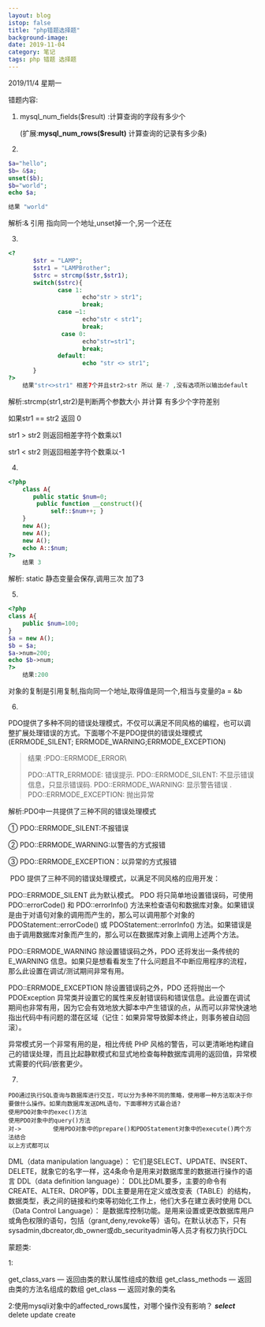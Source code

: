 ```yaml
---
layout: blog
istop: false
title: "php错题选择题"
background-image:
date: 2019-11-04
category: 笔记
tags: php 错题 选择题
---
```


2019/11/4 星期一

错题内容:

1. mysql_num_fields($result) :计算查询的字段有多少个

   (扩展:**mysql_num_rows($result)** 计算查询的记录有多少条)

2.

   ```php
   $a="hello";
   $b= &$a;
   unset($b);
   $b="world";
   echo $a;
   
   结果 "world"
   ```

解析:& 引用 指向同一个地址,unset掉一个,另一个还在

3.

```php
<?
       $str = "LAMP";
       $str1 = "LAMPBrother";
       $strc = strcmp($str,$str1);
       switch($strc){
              case 1:
                     echo"str > str1";
                     break;
              case –1:
                     echo"str < str1";
                     break;
               case 0:
                     echo"str=str1";
                     break;
              default:
                     echo "str <> str1";
       }
?>
    结果"str<>str1" 相差7个并且str2>str 所以 是-7 ,没有选项所以输出default
```

解析:strcmp(str1,str2)是判断两个参数大小 并计算 有多少个字符差别 

如果str1 == str2 返回 0

str1 > str2 则返回相差字符个数乘以1

str1 < str2 则返回相差字符个数乘以-1

4. 

```php
<?php 
    class A{
       public static $num=0;
        public function __construct(){
            self::$num++; }
    }
    new A();
    new A();
    new A();
    echo A::$num;
?>
    结果 3
```

解析: static 静态变量会保存,调用三次 加了3

5.

```php
<?php 
class A{
    public $num=100; 
}
$a = new A();
$b = $a;
$a->num=200;
echo $b->num;
?>
    结果:200
```

对象的复制是引用复制,指向同一个地址,取得值是同一个,相当与变量的a = &b

6.

PDO提供了多种不同的错误处理模式，不仅可以满足不同风格的编程，也可以调整扩展处理错误的方式。下面哪个不是PDO提供的错误处理模式  (ERRMODE_SILENT; ERRMODE_WARNING;ERRMODE_EXCEPTION)

> 结果 :PDO::ERRMODE_ERROR\
>
> PDO::ATTR_ERRMODE:   错误提示.
> PDO::ERRMODE_SILENT: 不显示错误信息，只显示错误码.
> PDO::ERRMODE_WARNING: 显示警告错误 .
> PDO::ERRMODE_EXCEPTION: 抛出异常 

解析:PDO中一共提供了三种不同的错误处理模式

① PDO::ERRMODE_SILENT:不报错误

② PDO::ERRMODE_WARNING:以警告的方式报错

③ PDO::ERRMODE_EXCEPTION：以异常的方式报错

​	PDO 提供了三种不同的错误处理模式，以满足不同风格的应用开发：

PDO::ERRMODE_SILENT
此为默认模式。 PDO 将只简单地设置错误码，可使用 PDO::errorCode() 和 PDO::errorInfo() 方法来检查语句和数据库对象。如果错误是由于对语句对象的调用而产生的，那么可以调用那个对象的 PDOStatement::errorCode() 或 PDOStatement::errorInfo() 方法。如果错误是由于调用数据库对象而产生的，那么可以在数据库对象上调用上述两个方法。

PDO::ERRMODE_WARNING
除设置错误码之外，PDO 还将发出一条传统的 E_WARNING 信息。如果只是想看看发生了什么问题且不中断应用程序的流程，那么此设置在调试/测试期间非常有用。

PDO::ERRMODE_EXCEPTION
除设置错误码之外，PDO 还将抛出一个 PDOException 异常类并设置它的属性来反射错误码和错误信息。此设置在调试期间也非常有用，因为它会有效地放大脚本中产生错误的点，从而可以非常快速地指出代码中有问题的潜在区域（记住：如果异常导致脚本终止，则事务被自动回滚）。

异常模式另一个非常有用的是，相比传统 PHP 风格的警告，可以更清晰地构建自己的错误处理，而且比起静默模式和显式地检查每种数据库调用的返回值，异常模式需要的代码/嵌套更少。

7.

```
PDO通过执行SQL查询与数据库进行交互，可以分为多种不同的策略，使用哪一种方法取决于你要做什么操作。如果向数据库发送DML语句，下面哪种方式最合适?
使用PDO对象中的exec()方法
使用PDO对象中的query()方法
对->			使用PDO对象中的prepare()和PDOStatement对象中的execute()两个方法结合
以上方式都可以
```

DML（data manipulation language）：
它们是SELECT、UPDATE、INSERT、DELETE，就象它的名字一样，这4条命令是用来对数据库里的数据进行操作的语言
DDL（data definition language）：
DDL比DML要多，主要的命令有CREATE、ALTER、DROP等，DDL主要是用在定义或改变表（TABLE）的结构，数据类型，表之间的链接和约束等初始化工作上，他们大多在建立表时使用
DCL（Data Control Language）：
是数据库控制功能。是用来设置或更改数据库用户或角色权限的语句，包括（grant,deny,revoke等）语句。在默认状态下，只有sysadmin,dbcreator,db_owner或db_securityadmin等人员才有权力执行DCL



蒙题类:

1: 

get_class_vars — 返回由类的默认属性组成的数组 get_class_methods — 返回由类的方法名组成的数组 get_class — 返回对象的类名

2:使用mysqli对象中的affected_rows属性，对哪个操作没有影响？ ***select*** delete update create

